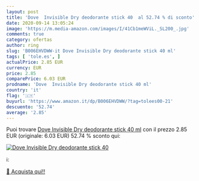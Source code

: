 ```yaml
---
layout: post
title: 'Dove  Invisible Dry deodorante stick 40  al 52.74 % di sconto'
date: 2020-09-14 13:05:24
image: 'https://m.media-amazon.com/images/I/41Cb1meWViL._SL200_.jpg'
comments: true
category: ofertas
author: ring
slug: 'B006EHVDWW-it Dove Invisible Dry deodorante stick 40 ml'
tags: [ 'tole.es', ]
actualPrice: 2.85 EUR
currency: EUR
price: 2.85
comparePrice: 6.03 EUR
prodname: 'Dove  Invisible Dry deodorante stick 40 ml'
country: 'it'
flag: '🇮🇹'
buyurl: 'https://www.amazon.it/dp/B006EHVDWW/?tag=tolees00-21'
descuento: '52.74'
average: '2.85'
---
```


Puoi trovare [Dove  Invisible Dry deodorante stick 40 ml](https://www.amazon.it/dp/B006EHVDWW/?tag=tolees00-21) con il prezzo 2.85 EUR (originale: 6.03 EUR) 52.74 % sconto qui:

[![Dove  Invisible Dry deodorante stick 40 ](https://m.media-amazon.com/images/I/41Cb1meWViL._SL200_.jpg)](https://www.amazon.it/dp/B006EHVDWW/?tag=tolees00-21)

ℹ️:


[🛒 Acquista qui!!](https://www.amazon.it/dp/B006EHVDWW/?tag=tolees00-21)
